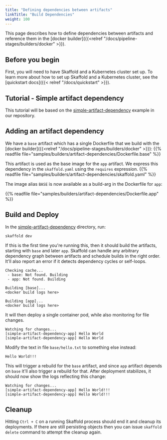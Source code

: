 ```yaml
---
title: "Defining dependencies between artifacts"
linkTitle: "Build Dependencies"
weight: 100
---
```


This page describes how to define dependencies between artifacts and reference them in the [docker builder]({{<relref "/docs/pipeline-stages/builders/docker" >}}).

## Before you begin

First, you will need to have Skaffold and a Kubernetes cluster set up.
To learn more about how to set up Skaffold and a Kubernetes cluster, see the [quickstart docs]({{< relref "/docs/quickstart" >}}).

## Tutorial - Simple artifact dependency

This tutorial will be based on the [simple-artifact-dependency](https://github.com/GoogleContainerTools/skaffold/tree/master/examples/simple-artifact-dependency) example in our repository.


## Adding an artifact dependency

We have a `base` artifact which has a single Dockerfile that we build with the [docker builder]({{<relref "/docs/pipeline-stages/builders/docker" >}}):
 {{% readfile file="samples/builders/artifact-dependencies/Dockerfile.base" %}}

This artifact is used as the base image for the `app` artifact. We express this dependency in the `skaffold.yaml` using the `requires` expression.
{{% readfile file="samples/builders/artifact-dependencies/skaffold.yaml" %}}

The image alias `BASE` is now available as a build-arg in the Dockerfile for `app`:
 
{{% readfile file="samples/builders/artifact-dependencies/Dockerfile.app" %}}

## Build and Deploy

In the [simple-artifact-dependency](https://github.com/GoogleContainerTools/skaffold/tree/master/examples/simple-artifact-dependency) directory, run:

```text
skaffold dev
```

If this is the first time you're running this, then it should build the artifacts, starting with `base` and later `app`. Skaffold can handle any arbitrary dependency graph between artifacts and schedule builds in the right order. It'll also report an error if it detects dependency cycles or self-loops.

```text
Checking cache...
 - base: Not found. Building
 - app: Not found. Building

Building [base]...
<docker build logs here>

Building [app]...
<docker build logs here>
```
It will then deploy a single container pod, while also monitoring for file changes.

```text
Watching for changes...
[simple-artifact-dependency-app] Hello World
[simple-artifact-dependency-app] Hello World
```

Modify the text in file `base/hello.txt` to something else instead:

```text
Hello World!!!
```

This will trigger a rebuild for the `base` artifact, and since `app` artifact depends on `base` it'll also trigger a rebuild for that. After deployment stabilizes, it should now show the logs reflecting this change:

```text
Watching for changes...
[simple-artifact-dependency-app] Hello World!!!
[simple-artifact-dependency-app] Hello World!!!
```

## Cleanup

Hitting `Ctrl + C` on a running Skaffold process should end it and cleanup its deployments. If there are still persisting objects then you can issue `skaffold delete` command to attempt the cleanup again.